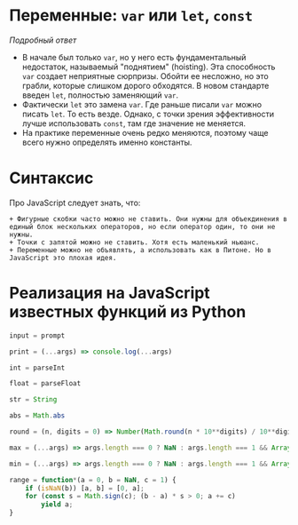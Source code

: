# Переменные: `var` или `let`, `const`

*Подробный ответ*

+ В начале был только `var`, но у него есть фундаментальный недостаток, называемый "поднятием" (hoisting). Эта способность `var` создает неприятные сюрпризы. Обойти ее несложно, но это грабли, которые слишком дорого обходятся. В новом стандарте введен `let`, полностью заменяющий `var`.
+ Фактически `let` это замена `var`. Где раньше писали `var` можно писать `let`. То есть везде. Однако, с точки зрения эффективности лучше использовать `const`, там где значение не меняется.
+ На практике переменные очень редко меняются, поэтому чаще всего нужно определять именно константы.

# Синтаксис

Про JavaScript следует знать, что:

    + Фигурные скобки часто можно не ставить. Они нужны для объекдинения в единый блок нескольких операторов, но если оператор один, то они не нужны.
    + Точки с запятой можно не ставить. Хотя есть маленький ньюанс.
    + Переменные можно не объявлять, а использовать как в Питоне. Но в JavaScript это плохая идея.

# Реализация на JavaScript известных функций из Python

```JavaScript
input = prompt

print = (...args) => console.log(...args)

int = parseInt

float = parseFloat

str = String

abs = Math.abs

round = (n, digits = 0) => Number(Math.round(n * 10**digits) / 10**digits)

max = (...args) => args.length === 0 ? NaN : args.length === 1 && Array.isArray(args[0]) ? Math.max(...args[0]) : Math.max(...args)

min = (...args) => args.length === 0 ? NaN : args.length === 1 && Array.isArray(args[0]) ? Math.min(...args[0]) : Math.min(...args)

range = function*(a = 0, b = NaN, c = 1) {
    if (isNaN(b)) [a, b] = [0, a];
    for (const s = Math.sign(c); (b - a) * s > 0; a += c)
        yield a;
}
```

